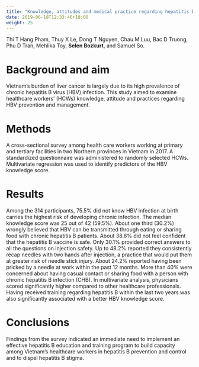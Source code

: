 ```yaml
---
title: "Knowledge, attitudes and medical practice regarding hepatitis b prevention and management among healthcare workers in northern vietnam."
date: 2019-06-18T12:33:46+10:00
weight: 25
---
```


Thi T Hang Pham, Thuy X Le, Dong T Nguyen, Chau M Luu, Bac D Truong, Phu D Tran, Mehlika Toy, **Selen Bozkurt**, and Samuel So. 

# Background and aim
Vietnam’s burden of liver cancer is largely due to its high prevalence of chronic hepatitis B virus (HBV) infection. This study aimed to examine healthcare workers’ (HCWs) knowledge, attitude and practices regarding HBV prevention and management.

# Methods
A cross-sectional survey among health care workers working at primary and tertiary facilities in two Northern provinces in Vietnam in 2017. A standardized questionnaire was administered to randomly selected HCWs. Multivariate regression was used to identify predictors of the HBV knowledge score.

# Results
Among the 314 participants, 75.5% did not know HBV infection at birth carries the highest risk of developing chronic infection. The median knowledge score was 25 out of 42 (59.5%). About one third (30.2%) wrongly believed that HBV can be transmitted through eating or sharing food with chronic hepatitis B patients. About 38.8% did not feel confident that the hepatitis B vaccine is safe. Only 30.1% provided correct answers to all the questions on injection safety. Up to 48.2% reported they consistently recap needles with two hands after injection, a practice that would put them at greater risk of needle stick injury. About 24.2% reported having been pricked by a needle at work within the past 12 months. More than 40% were concerned about having casual contact or sharing food with a person with chronic hepatitis B infection (CHB). In multivariate analysis, physicians scored significantly higher compared to other healthcare professionals. Having received training regarding hepatitis B within the last two years was also significantly associated with a better HBV knowledge score.

# Conclusions
Findings from the survey indicated an immediate need to implement an effective hepatitis B education and training program to build capacity among Vietnam’s healthcare workers in hepatitis B prevention and control and to dispel hepatitis B stigma.

